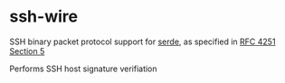 #	ssh-wire
SSH binary packet protocol support for [serde](https://serde.rs), as specified in [RFC 4251 Section 5](https://tools.ietf.org/html/rfc4251.html#section-5)

Performs SSH host signature verifiation
